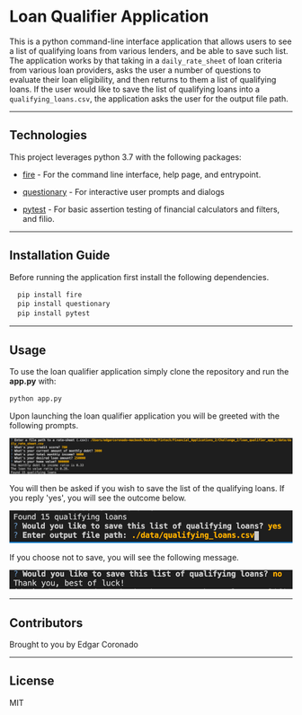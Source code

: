 # Loan Qualifier Application

This is a python command-line interface application that allows users to see a list of qualifying loans from various lenders, and be able to save such list. The application works by that taking in a `daily_rate_sheet` of loan criteria from various loan providers, asks the user a number of questions to evaluate their loan eligibility, and then returns to them a list of qualifying loans. If the user would like to save the list of qualifying loans into a `qualifying_loans.csv`, the application asks the user for the output file path.

---

## Technologies

This project leverages python 3.7 with the following packages:

* [fire](https://github.com/google/python-fire) - For the command line interface, help page, and entrypoint.

* [questionary](https://github.com/tmbo/questionary) - For interactive user prompts and dialogs

* [pytest](https://docs.pytest.org/en/stable/) - For basic assertion testing of financial calculators and filters, and filio.

---

## Installation Guide

Before running the application first install the following dependencies.

```python
  pip install fire
  pip install questionary
  pip install pytest
```

---

## Usage

To use the loan qualifier application simply clone the repository and run the **app.py** with:

```python
python app.py
```

Upon launching the loan qualifier application you will be greeted with the following prompts.

![Loan Qualifier Prompts](input_data.png)

You will then be asked if you wish to save the list of the qualifying loans. If you reply 'yes', you will see the outcome below. 

![Loan Qualifier Prompts](save_list.png)

If you choose not to save, you will see the following message. 

![Loan Qualifier Prompts](dont_save.png)




---

## Contributors

Brought to you by Edgar Coronado

---

## License

MIT